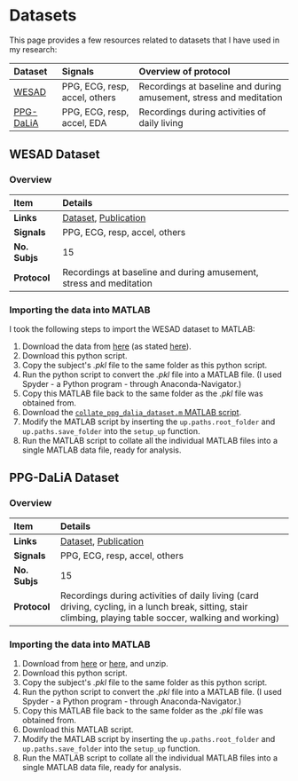 # Datasets

This page provides a few resources related to datasets that I have used in my research:

| Dataset     | Signals | Overview of protocol | 
| :--- | :--- | :--- |
| [WESAD](#wesad-dataset) | PPG, ECG, resp, accel, others | Recordings at baseline and during amusement, stress and meditation |
| [PPG-DaLiA](#ppg-dalia-dataset) | PPG, ECG, resp, accel, EDA | Recordings during activities of daily living |

## WESAD Dataset

### Overview

 Item | Details 
 :--- | :--- 
 **Links** | [Dataset](https://archive.ics.uci.edu/ml/datasets/WESAD+%28Wearable+Stress+and+Affect+Detection%29), [Publication](https://doi.org/10.1145/3242969.3242985) 
 **Signals** | PPG, ECG, resp, accel, others 
 **No. Subjs** | 15 
 **Protocol** | Recordings at baseline and during amusement, stress and meditation 

### Importing the data into MATLAB

I took the following steps to import the WESAD dataset to MATLAB:

1. Download the data from [here](https://uni-siegen.sciebo.de/s/HGdUkoNlW1Ub0Gx) (as stated [here](https://ubicomp.eti.uni-siegen.de/home/datasets/icmi18/)).
2. Download this python script.
3. Copy the subject's _.pkl_ file to the same folder as this python script.
4. Run the python script to convert the _.pkl_ file into a MATLAB file. (I used Spyder - a Python program - through Anaconda-Navigator.)
5. Copy this MATLAB file back to the same folder as the _.pkl_ file was obtained from.
6. Download the [`collate_ppg_dalia_dataset.m` MATLAB script](https://github.com/peterhcharlton/resources/blob/master/collating_datasets/collate_ppg_dalia_dataset.m).
7. Modify the MATLAB script by inserting the `up.paths.root_folder` and `up.paths.save_folder` into the `setup_up` function.
8. Run the MATLAB script to collate all the individual MATLAB files into a single MATLAB data file, ready for analysis.

## PPG-DaLiA Dataset

### Overview

 Item | Details 
 :--- | :--- 
 **Links** | [Dataset](https://archive.ics.uci.edu/ml/datasets/PPG-DaLiA), [Publication](https://doi.org/10.3390/s19143079) 
 **Signals** | PPG, ECG, resp, accel, others 
 **No. Subjs** | 15 
 **Protocol** | Recordings during activities of daily living (card driving, cycling, in a lunch break, sitting, stair climbing, playing table soccer, walking and working)

### Importing the data into MATLAB

1. Download from [here](https://ubicomp.eti.uni-siegen.de/home/datasets/sensors19/) or [here](https://archive.ics.uci.edu/ml/datasets/PPG-DaLiA), and unzip.
2. Download this python script.
3. Copy the subject's _.pkl_ file to the same folder as this python script.
4. Run the python script to convert the _.pkl_ file into a MATLAB file. (I used Spyder - a Python program - through Anaconda-Navigator.)
5. Copy this MATLAB file back to the same folder as the _.pkl_ file was obtained from.
6. Download this MATLAB script.
7. Modify the MATLAB script by inserting the `up.paths.root_folder` and `up.paths.save_folder` into the `setup_up` function.
8. Run the MATLAB script to collate all the individual MATLAB files into a single MATLAB data file, ready for analysis.